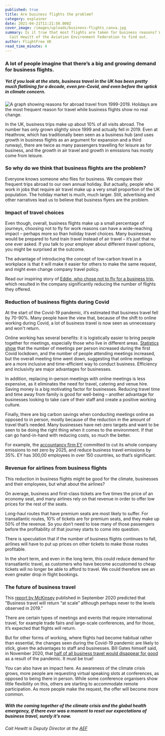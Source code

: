 ```yaml
---
published: true
title: Are business flights the problem?
category: explainer
date: 2021-04-21T11:21:50.008Z
cover_image: /images/uploads/business-flights_canva.jpg
summary: Is it true that most flights are taken for business reasons? We talk to
  Cait Hewitt of the Aviation Environment Federation to find out.
author: FlightFree UK
read_time_minute: 4
---
```

### A lot of people imagine that there’s a big and growing demand for business flights.

##### Yet if you look at the stats, business travel in the UK has been pretty much flatlining for a decade, even pre-Covid, and even before the uptick in climate concern.

![A graph showing reasons for abroad travel from 1999-2019. Holidays are the most frequent reason for travel while business flights show no real change.](/images/uploads/ons-travel-trends-chart.jpg)

In the UK, business trips make up about 10% of all visits abroad. The number has only grown slightly since 1999 and actually fell in 2019. Even at Heathrow, which has traditionally been seen as a business hub (and uses growth in business flights as an argument for expansion and a third runway), there are twice as many passengers travelling for leisure as for business, and the growth in air travel and growth in emissions has mostly come from leisure.

### So why do we think that business flights are the problem?

Everyone knows someone who flies for business. We compare their frequent trips abroad to our own annual holiday. But actually, people who work in jobs that require air travel make up a very small proportion of the UK population. The holiday market is much, much larger. Still, advertising and other narratives lead us to believe that business flyers are the problem.

### I﻿mpact of travel choices

E﻿ven though, overall, business flights make up a small percentage of journeys, choosing not to fly for work reasons can have a wide-reaching impact – perhaps more so than holiday travel choices. Many businesses would be prepared to fund train travel instead of air travel – it’s just that no one ever asked. If you talk to your employer about different travel options, you might be surprised at the outcome. 

T﻿he advantage of introducing the concept of low-carbon travel in a workplace is that it will make it easier for others to make the same request, and might even change company travel policy.

R﻿ead our inspiring story of [Eddie, who chose not to fly for a business trip](/post/sorry-boss-i-ve-given-up-flying/), which resulted in the company significantly reducing the number of flights they offered. 

### R﻿eduction of business flights during Covid

A﻿t the start of the Covid-19 pandemic, it’s estimated that business travel fell by 70-90%. Many people have the view that, because of the shift to online working during Covid, a lot of business travel is now seen as unnecessary and won't return.

O﻿nline working has several benefits: it is logistically easier to bring people together for meetings, especially those who live in different areas. [Statistics show](https://www.statista.com/statistics/1234923/pre-and-post-covid-online-meetings/) that the number of meetings per person increased during the first Covid lockdown, and the number of people attending meetings increased, but the overall meeting time went down, suggesting that online meetings are a more inclusive and time-efficient way to conduct business. Efficiency and inclusivity are major advantages for businesses.

I﻿n addition, replacing in-person meetings with online meetings is less expensive, as it eliminates the need for travel, catering and venue hire. Saving money is a big motivating factor for businesses. Reducing travel time and time away from family is good for well-being – another advantage for businesses looking to take care of their staff and create a positive working culture.

F﻿inally, there are big carbon savings when conducting meetings online as opposed to in person, mostly because of the reduction in the amount of travel that’s needed. Many businesses have net-zero targets and want to be seen to be doing the right thing when it comes to the environment. If that can go hand-in-hand with reducing costs, so much the better. 

For example, the [accountancy firm EY](https://www.ey.com/en_uk/news/2021/01/ey-announces-ambition-to-be-carbon-negative-in-2021) committed to cut its whole company emissions to net zero by 2025, and reduce business travel emissions by 35%.  EY has 300,00 employees in over 150 countries, so that’s significant. 

### R﻿evenue for airlines from business flights

This reduction in business flights might be good for the climate, businesses and their employees, but what about the airlines? 

On average, business and first-class tickets are five times the price of an economy seat, and many airlines rely on that revenue in order to offer low prices for the rest of the seats. 

Long-haul routes that have premium seats are most likely to suffer. For transatlantic routes, 10% of tickets are for premium seats, and they make up 50% of the revenue. So you don’t need to lose many of those passengers before the profitability of that journey starts to come into question. 

There is speculation that if the number of business flights continues to fall, airlines will have to put up prices on other tickets to make those routes profitable.

In the short term, and even in the long term, this could reduce demand for transatlantic travel, as customers who have become accustomed to cheap tickets will no longer be able to afford to travel. We could therefore see an even greater drop in flight bookings.

### The future of business travel

This [report by McKinsey](https://www.mckinsey.com/~/media/mckinsey/industries/travel%20transport%20and%20logistics/our%20insights/the%20travel%20industry%20turned%20upside%20down%20insights%20analysis%20and%20actions%20for%20travel%20executives/the-travel-industry-turned-upside-down-insights-analysis-and-actions-for-travel-executives.pdf) published in September 2020 predicted that "Business travel will return “at scale” although perhaps never to the levels observed in 2019."

T﻿here are certain types of meetings and events that require international travel, for example trade fairs and large-scale conferences, and for those, it’s expected that flights will return. 

B﻿ut for other forms of working, where flights had become habitual rather than essential, the changes seen during the Covid-19 pandemic are likely to stick, given the advantages to staff and businesses. Bill Gates himself said, in November 2020, that [half of all business travel would disappear for good](https://www.cnbc.com/2020/11/17/coronavirus-bill-gates-says-more-than-50percent-of-business-travel-will-disappear-long-term.html) as a result of the pandemic. It must be true!

Y﻿ou can also have an impact here. As awareness of the climate crisis grows, more people are requesting virtual speaking slots at conferences, as opposed to being there in person. While some conference organisers show little flexibility on this, others are starting to accommodate remote participation. As more people make the request, the offer will become more common.

##### With the coming together of the climate crisis and the global health emergency, if there ever was a moment to reset our expectations of business travel, surely it’s now.

*Cait Hewitt is Deputy Director at the [AEF](https://www.aef.org.uk/)*
